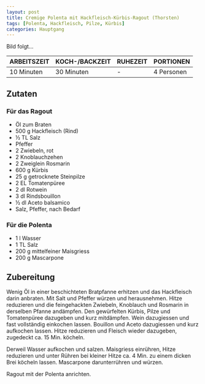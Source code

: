 ```yaml
---
layout: post
title: Cremige Polenta mit Hackfleisch-Kürbis-Ragout (Thorsten)
tags: [Polenta, Hackfleisch, Pilze, Kürbis]
categories: Hauptgang
---
```



Bild folgt...

| ARBEITSZEIT | KOCH-/BACKZEIT | RUHEZEIT | PORTIONEN |
|--------------|--------------|--------------|--------------|
| 10 Minuten | 30 Minuten | - | 4 Personen |


## Zutaten
### Für das Ragout
* Öl zum Braten  
* 500 g Hackfleisch (Rind)  
* ½ TL Salz  
* Pfeffer  
* 2 Zwiebeln, rot  
* 2 Knoblauchzehen  
* 2 Zweiglein Rosmarin  
* 600 g Kürbis  
* 25 g getrocknete Steinpilze  
* 2 EL Tomatenpüree  
* 2 dl Rotwein  
* 3 dl Rindsbouillon  
* ½ dl Aceto balsamico  
* Salz, Pfeffer, nach Bedarf  


### Für die Polenta 
* 1 l Wasser  
* 1 TL Salz  
* 200 g mittelfeiner Maisgriess  
* 200 g Mascarpone    

 
## Zubereitung
Wenig Öl in einer beschichteten Bratpfanne erhitzen und das Hackfleisch darin anbraten. Mit Salt und Pfeffer würzen und herausnehmen. 
Hitze reduzieren und die feingehackten Zwiebeln, Knoblauch und Rosmarin in derselben Pfanne andämpfen. 
Den gewürfelten Kürbis, Pilze und Tomatenpüree dazugeben und kurz mitdämpfen. 
Wein dazugiessen und fast vollständig einkochen lassen. Bouillon und Aceto dazugiessen und kurz aufkochen lassen. 
Hitze reduzieren und Fleisch wieder dazugeben, zugedeckt ca. 15 Min. köcheln.

Derweil Wasser aufkochen und salzen. Maisgriess einrühren, Hitze reduzieren und unter Rühren bei kleiner Hitze ca. 4 Min. zu einem dicken Brei köcheln lassen. 
Mascarpone darunterrühren und würzen. 

Ragout mit der Polenta anrichten.
